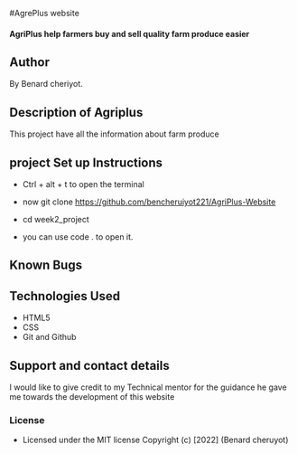 #AgrePlus website

#### AgriPlus help farmers buy and sell quality farm produce easier

## Author

By Benard cheriyot.

## Description of Agriplus

This project have all the information about farm produce

## project Set up Instructions

- Ctrl + alt + t to open the terminal
- now git clone https://github.com/bencheruiyot221/AgriPlus-Website

- cd week2_project
- you can use code . to open it.

## Known Bugs

## Technologies Used

- HTML5
- CSS
- Git and Github

## Support and contact details

I would like to give credit to my Technical mentor for the guidance he gave me towards the development of this website

### License

- Licensed under the MIT license
  Copyright (c) [2022] (Benard cheruyot)
